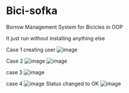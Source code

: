 # Bici-sofka
Borrow Management System for Bicicles in OOP 

It just run without installing anything else

Case 1 creating user
![image](https://user-images.githubusercontent.com/87539994/179880876-7510c5da-6881-44bd-8f03-974a4ca7777d.png)

Case 2
![image](https://user-images.githubusercontent.com/87539994/179880955-cc4da2ea-642d-4777-b6c6-02309abdfad9.png)
![image](https://user-images.githubusercontent.com/87539994/179880994-5c766fad-7309-45a7-a2bb-c38a974352a4.png)

case 3
![image](https://user-images.githubusercontent.com/87539994/179881063-2f708ba6-e852-4948-bf4b-8a48261e8404.png)

case 4
![image](https://user-images.githubusercontent.com/87539994/179881103-318cdd2f-f6b4-47cd-aadf-c9c12b010c16.png)
Status changed to OK
![image](https://user-images.githubusercontent.com/87539994/179881151-4edb93ca-8171-4d94-9cba-b6e557f44501.png)

